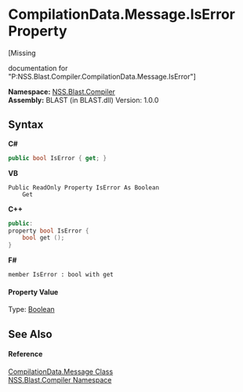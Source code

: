 # CompilationData.Message.IsError Property 
 

\[Missing <summary> documentation for "P:NSS.Blast.Compiler.CompilationData.Message.IsError"\]

**Namespace:**&nbsp;<a href="26a25caa-f50b-92ad-f15c-dbb9db1493ae.md">NSS.Blast.Compiler</a><br />**Assembly:**&nbsp;BLAST (in BLAST.dll) Version: 1.0.0

## Syntax

**C#**<br />
``` C#
public bool IsError { get; }
```

**VB**<br />
``` VB
Public ReadOnly Property IsError As Boolean
	Get
```

**C++**<br />
``` C++
public:
property bool IsError {
	bool get ();
}
```

**F#**<br />
``` F#
member IsError : bool with get

```


#### Property Value
Type: <a href="https://docs.microsoft.com/dotnet/api/system.boolean" target="_blank" rel="noopener noreferrer">Boolean</a>

## See Also


#### Reference
<a href="e67b54fe-fb86-7ae8-d46e-8efaf40ec157.md">CompilationData.Message Class</a><br /><a href="26a25caa-f50b-92ad-f15c-dbb9db1493ae.md">NSS.Blast.Compiler Namespace</a><br />
